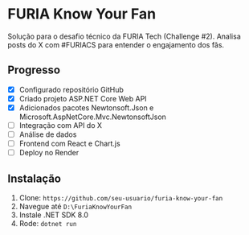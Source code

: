 # FURIA Know Your Fan

Solução para o desafio técnico da FURIA Tech (Challenge #2). Analisa posts do X com #FURIACS para entender o engajamento dos fãs.

## Progresso

- [x] Configurado repositório GitHub
- [x] Criado projeto ASP.NET Core Web API
- [x] Adicionados pacotes Newtonsoft.Json e Microsoft.AspNetCore.Mvc.NewtonsoftJson
- [ ] Integração com API do X
- [ ] Análise de dados
- [ ] Frontend com React e Chart.js
- [ ] Deploy no Render

## Instalação

1.  Clone: `https://github.com/seu-usuario/furia-know-your-fan`
2.  Navegue até `D:\FuriaKnowYourFan`
3.  Instale .NET SDK 8.0
4.  Rode: `dotnet run`
